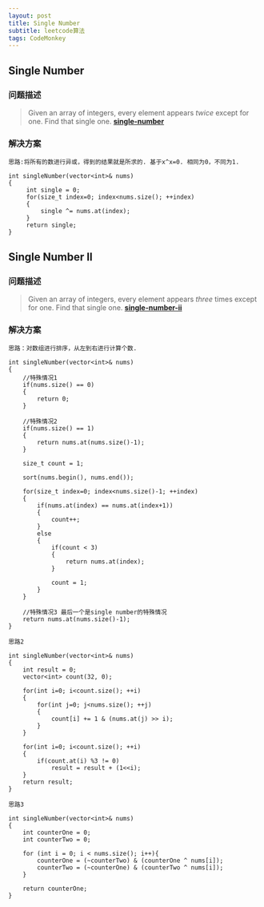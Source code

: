 ```yaml
---
layout: post
title: Single Number
subtitle: leetcode算法
tags: CodeMonkey
---
```


## Single Number  

### 问题描述
>Given an array of integers, every element appears *twice* except for one. Find that single one.
**[single-number](https://leetcode.com/problems/single-number/)**  

### 解决方案
`思路:将所有的数进行异或，得到的结果就是所求的. 基于x^x=0. 相同为0，不同为1.`

```
int singleNumber(vector<int>& nums) 
{
     int single = 0;
     for(size_t index=0; index<nums.size(); ++index)
     {
         single ^= nums.at(index);
     }
     return single;
}     
```


## Single Number II  

### 问题描述

> Given an array of integers, every element appears *three* times except for one. Find that single one. 
**[single-number-ii](https://leetcode.com/problems/single-number-ii/)**

### 解决方案  
`思路：对数组进行排序，从左到右进行计算个数.`

```
int singleNumber(vector<int>& nums) 
{
 	//特殊情况1 
	if(nums.size() == 0)
    {
        return 0;
    }
   
    //特殊情况2
    if(nums.size() == 1)
    {
        return nums.at(nums.size()-1);
    }
    
    size_t count = 1;
    
    sort(nums.begin(), nums.end());
    
    for(size_t index=0; index<nums.size()-1; ++index)
    {
        if(nums.at(index) == nums.at(index+1))
        {
            count++;
        }
        else
        {
            if(count < 3) 
            {
                return nums.at(index);
            }
            
            count = 1;
        }
    }
    
    //特殊情况3 最后一个是single number的特殊情况
    return nums.at(nums.size()-1);
}
```  

`思路2`  

```
int singleNumber(vector<int>& nums) 
{
	int result = 0;
	vector<int> count(32, 0);
	
	for(int i=0; i<count.size(); ++i)
	{
	    for(int j=0; j<nums.size(); ++j)
	    {
	        count[i] += 1 & (nums.at(j) >> i);
	    }
	}
	
	for(int i=0; i<count.size(); ++i)
	{
	    if(count.at(i) %3 != 0)
	        result = result + (1<<i);
	}
	return result;
}
```  

`思路3`  

```
int singleNumber(vector<int>& nums) 
{
    int counterOne = 0;
    int counterTwo = 0;

    for (int i = 0; i < nums.size(); i++){
        counterOne = (~counterTwo) & (counterOne ^ nums[i]);
        counterTwo = (~counterOne) & (counterTwo ^ nums[i]);
    }
    
    return counterOne;    
}
```

